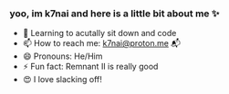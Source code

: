 ### yoo, im k7nai and here is a little bit about me ✨

- 🌱 Learning to acutally sit down and code
- 📫 How to reach me: k7nai@proton.me 📬
- 😄 Pronouns: He/Him
- ⚡ Fun fact: Remnant II is really good
- 😍 I love slacking off!
